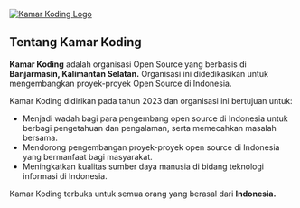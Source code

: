 [![Kamar Koding Logo](https://i.ibb.co/4px8jPn/Kamar-Koding-Logo-Long-Version.png "Kamar Koding Logo")](https://i.ibb.co/4px8jPn/Kamar-Koding-Logo-Long-Version.png "Kamar Koding Logo")

## Tentang Kamar Koding
**Kamar Koding** adalah organisasi Open Source yang berbasis di **Banjarmasin, Kalimantan Selatan.** Organisasi ini didedikasikan untuk mengembangkan proyek-proyek Open Source di Indonesia.

Kamar Koding didirikan pada tahun 2023 dan organisasi ini bertujuan untuk:
- Menjadi wadah bagi para pengembang open source di Indonesia untuk berbagi pengetahuan dan pengalaman, serta memecahkan masalah bersama.
- Mendorong pengembangan proyek-proyek open source di Indonesia yang bermanfaat bagi masyarakat.
- Meningkatkan kualitas sumber daya manusia di bidang teknologi informasi di Indonesia.

Kamar Koding terbuka untuk semua orang yang berasal dari **Indonesia.**

